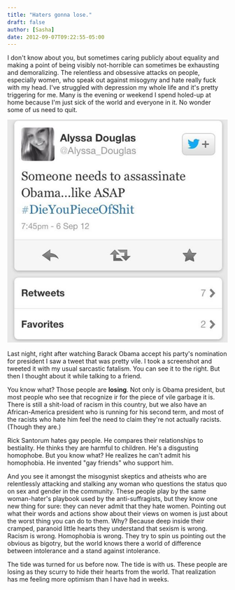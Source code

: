 ```yaml
---
title: "Haters gonna lose."
draft: false
author: [Sasha]
date: 2012-09-07T09:22:55-05:00
---
```


I don't know about you, but sometimes caring publicly about equality and making a point of being visibly not-horrible can sometimes be exhausting and demoralizing. The relentless and obsessive attacks on people, especially women, who speak out against misogyny and hate really fuck with my head. I've struggled with depression my whole life and it's pretty triggering for me. Many is the evening or weekend I spend holed-up at home because I'm just sick of the world and everyone in it. No wonder some of us need to quit.

![](/uploads/2012/09/A2KJRagCIAIlwgi1.jpg)

Last night, right after watching Barack Obama accept his party's nomination for president I saw a tweet that was pretty vile. I took a screenshot and tweeted it with my usual sarcastic fatalism. You can see it to the right. But then I thought about it while talking to a friend.

You know what? Those people are __losing__. Not only is Obama president, but most people who see that recognize ir for the piece of vile garbage it is. There is still a shit-load of racism in this country, but we also have an African-America president who is running for his second term, and most of the racists who hate him feel the need to claim they're not actually racists. (Though they are.)

Rick Santorum hates gay people. He compares their relationships to bestiality. He thinks they are harmful to children. He's a disgusting homophobe. But you know what? He realizes he can't admit his homophobia. He invented "gay friends" who support him.

And you see it amongst the misogynist skeptics and atheists who are relentlessly attacking and stalking any woman who questions the status quo on sex and gender in the community. These people play by the same woman-hater's playbook used by the anti-suffragists, but they know one new thing for sure: they can never admit that they hate women. Pointing out what their words and actions show about their views on women is just about the worst thing you can do to them. Why? Because deep inside their cramped, paranoid little hearts they understand that sexism is wrong. Racism is wrong. Homophobia is wrong. They try to spin us pointing out the obvious as bigotry, but the world knows there a world of difference between intolerance and a stand against intolerance.

The tide was turned for us before now. The tide is with us. These people are losing as they scurry to hide their hearts from the world. That realization has me feeling more optimism than I have had in weeks.
